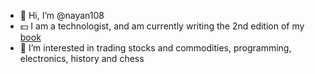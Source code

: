 - 👋 Hi, I’m @nayan108 
- 💵 I am a technologist, and am currently writing the 2nd edition of my [book](https://www.amazon.co.uk/Cloud-Computing-Press-Essential-Knowledge/dp/0262529092/ref=tmm_pap_swatch_0?_encoding=UTF8&qid=1623665286&sr=8-2)
- 👀 I’m interested in trading stocks and commodities, programming, electronics, history and chess

<!---
nayan108/nayan108 is a ✨ special ✨ repository because its `README.md` (this file) appears on your GitHub profile.
You can click the Preview link to take a look at your changes.
--->
